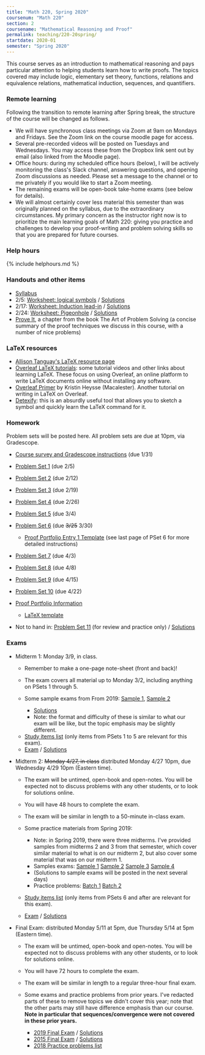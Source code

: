 ```yaml
---
title: "Math 220, Spring 2020"
coursenum: "Math 220"
section: 2
coursename: "Mathematical Reasoning and Proof"
permalink: teaching/220-20spring/
startdate: 2020-01
semester: "Spring 2020"
---
```


This course serves as an introduction to mathematical reasoning and pays particular attention to helping students learn how to write proofs. The topics covered may include logic, elementary set theory, functions, relations and equivalence relations, mathematical induction, sequences, and quantifiers. 

### Remote learning

Following the transition to remote learning after Spring break, the structure of the course will be changed as follows.

*   We will have synchronous class meetings via Zoom at 9am on Mondays and Fridays. See the Zoom link on the course moodle page for access.
*   Several pre-recorded videos will be posted on Tuesdays and Wednesdays. You may access these from the Dropbox link sent out by email (also linked from the Moodle page).
*   Office hours: during my scheduled office hours (below), I will be actively monitoring the class's Slack channel, answering questions, and opening Zoom discussions as needed. Please set a message to the channel or to me privately if you would like to start a Zoom meeting.
*   The remaining exams will be open-book take-home exams (see below for details).
*   We will almost certainly cover less material this semester than was originally planned on the syllabus, due to the extraordinary circumstances. My primary concern as the instructor right now is to prioritize the main learning goals of Math 220: giving you practice and challenges to develop your proof-writing and problem solving skills so that you are prepared for future courses.

### Help hours

{% include helphours.md %}
    

### Handouts and other items

*   [Syllabus](syllabus.pdf)
*   2/5: [Worksheet: logical symbols](worksheets/ws1.pdf) / [Solutions](worksheets/ws1soln.pdf)
*   2/17: [Worksheet: Induction lead-in](worksheets/ws2.pdf) / [Solutions](worksheets/ws2soln.pdf)
*   2/24: [Worksheet: Pigeonhole](worksheets/ws3.pdf) / [Solutions](worksheets/ws3soln.pdf)
*   [Prove It](https://moodle.amherst.edu/pluginfile.php/700927/mod_resource/content/1/aopsProofsChapter.pdf), a chapter from the book The Art of Problem Solving (a concise summary of the proof techniques we discuss in this course, with a number of nice problems)<!--handouts-->

### LaTeX resources

*   [Allison Tanguay's LaTeX resource page](https://www.amherst.edu/people/facstaff/atanguay/latex)
*   [Overleaf LaTeX tutorials](https://www.overleaf.com/learn/latex/Tutorials): some tutorial videos and other links about learning LaTeX. These focus on using Overleaf, an online platform to write LaTeX documents online without installing any software.
*   [Overleaf Primer](handouts/OverleafPrimer.pdf) by Kristin Heysse (Macalester). Another tutorial on writing in LaTeX on Overleaf.
*   [Detexify](http://detexify.kirelabs.org/classify.html): this is an absurdly useful tool that allows you to sketch a symbol and quickly learn the LaTeX command for it.

### Homework

Problem sets will be posted here. All problem sets are due at 10pm, via Gradescope.

*   [Course survey and Gradescope instructions](psets/pset0.pdf) (due 1/31)
*   [Problem Set 1](psets/pset1.pdf) (due 2/5)
*   [Problem Set 2](psets/pset2.pdf) (due 2/12)
*   [Problem Set 3](psets/pset3.pdf) (due 2/19)
*   [Problem Set 4](psets/pset4.pdf) (due 2/26)
*   [Problem Set 5](psets/pset5.pdf) (due 3/4)
*   [Problem Set 6](psets/pset6.pdf) (due <strike>3/25</strike> 3/30) 
    
    *   [Proof Portfolio Entry 1 Template](psets/pp1Template.pdf) (see last page of PSet 6 for more detailed instructions)
    
    
    
*   [Problem Set 7](psets/pset7.pdf) (due 4/3)
*   [Problem Set 8](psets/pset8.pdf) (due 4/8)
*   [Problem Set 9](psets/pset9.pdf) (due 4/15)
*   [Problem Set 10](psets/pset10.pdf) (due 4/22)
*   [Proof Portfolio Information](psets/proofPortfolioInfo.pdf)
    
    *   [LaTeX template](psets/ppTexTemplate.tex)
    
    
    
*   Not to hand in: [Problem Set 11](psets/pset11.pdf) (for review and practice only) / [Solutions](psets/pset11soln.pdf)
<!--psets-->

### Exams

*   Midterm 1: Monday 3/9, in class.
    
    *   Remember to make a one-page note-sheet (front and back)!
    *   The exam covers all material up to Monday 3/2, including anything on PSets 1 through 5.<li>Some sample exams from From 2019: <a href="https://moodle.amherst.edu/pluginfile.php/700826/mod_resource/content/1/midterm1sample1.pdf">Sample 1</a>, <a href='https://moodle.amherst.edu/pluginfile.php/700827/mod_resource/content/1/midterm1sample2.pdf"'>Sample 2</a></li>
        
        *   [Solutions](https://moodle.amherst.edu/pluginfile.php/700925/mod_resource/content/1/midterm1samples12soln.pdf)
        *   Note: the format and difficulty of these is similar to what our exam will be like, but the topic emphasis may be slightly different.
        
        
        <li><a href="psets/allStudyItems.pdf">Study items list</a> (only items from PSets 1 to 5 are relevant for this exam).<li><a href="exams/midterm1compact.pdf">Exam</a> / <a href="https://moodle.amherst.edu/pluginfile.php/718553/mod_resource/content/1/midterm1soln.pdf">Solutions</a></li></li>
    
    
    
*   Midterm 2: <s>Monday 4/27, in class</s> distributed Monday 4/27 10pm, due Wednesday 4/29 10pm (Eastern time).
    
    *   The exam will be untimed, open-book and open-notes. You will be expected not to discuss problems with any other students, or to look for solutions online.
    *   You will have 48 hours to complete the exam.
    *   The exam will be similar in length to a 50-minute in-class exam.
    *   Some practice materials from Spring 2019: 
        
        *   Note: in Spring 2019, there were three midterms. I've provided samples from midterms 2 and 3 from that semester, which cover similar material to what is on our midterm 2, but also cover some material that was on our midterm 1.
        *   Samples exams: [Sample 1](https://moodle.amherst.edu/pluginfile.php/718554/mod_resource/content/1/practice-2-1.pdf) [Sample 2](https://moodle.amherst.edu/pluginfile.php/718555/mod_resource/content/1/practice-2-2.pdf) [Sample 3](https://moodle.amherst.edu/pluginfile.php/718556/mod_resource/content/1/practice-3-1.pdf) [Sample 4](https://moodle.amherst.edu/pluginfile.php/718557/mod_resource/content/1/practice-3-2.pdf)
        *   (Solutions to sample exams will be posted in the next several days)
        *   Practice problems: [Batch 1](https://moodle.amherst.edu/pluginfile.php/718558/mod_resource/content/1/PracticeProblemsMT2.pdf) [Batch 2](https://moodle.amherst.edu/pluginfile.php/718559/mod_resource/content/1/PracticeProblemsMT3.pdf)
        
        
        
    *   [Study items list](psets/allStudyItems.pdf) (only items from PSets 6 and after are relevant for this exam).<li><a href="exams/midterm2.pdf">Exam</a> / <a href="https://moodle.amherst.edu/pluginfile.php/718197/mod_resource/content/1/midterm2soln.pdf">Solutions</a></li>
    
    
    
*   Final Exam: distributed Monday 5/11 at 5pm, due Thursday 5/14 at 5pm (Eastern time).
    
    *   The exam will be untimed, open-book and open-notes. You will be expected not to discuss problems with any other students, or to look for solutions online.
    *   You will have 72 hours to complete the exam.
    *   The exam will be similar in length to a regular three-hour final exam.
    *   Some exams and practice problems from prior years. I've redacted parts of these to remove topics we didn't cover this year; note that the other parts may still have difference emphasis than our course. __Note in particular that sequences/convergence were not covered in these prior years.__
        
        *   [2019 Final Exam](https://moodle.amherst.edu/pluginfile.php/718195/mod_resource/content/1/Final-2019.pdf) / [Solutions](https://moodle.amherst.edu/pluginfile.php/718352/mod_resource/content/1/final-2019-soln.pdf)
        *   [2015 Final Exam](https://moodle.amherst.edu/pluginfile.php/718194/mod_resource/content/1/final-2015.pdf) / [Solutions](https://moodle.amherst.edu/pluginfile.php/718351/mod_resource/content/1/final-2015-soln.pdf)
        *   [2018 Practice problems list](https://moodle.amherst.edu/pluginfile.php/718196/mod_resource/content/1/Practice%20ProblemsFinal-2019.pdf)
        
        
        
    
    
    
